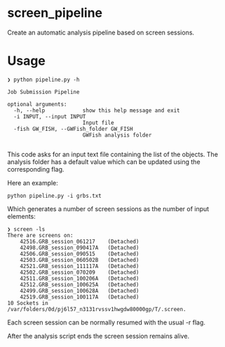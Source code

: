 # screen_pipeline
Create an automatic analysis pipeline based on screen sessions.

# Usage

<pre><code>❯ python pipeline.py -h
</code></pre>

<pre><code>Job Submission Pipeline

optional arguments:
  -h, --help            show this help message and exit
  -i INPUT, --input INPUT
                        Input file
  -fish GW_FISH, --GWFish_folder GW_FISH
                        GWFish analysis folder

</code></pre>

This code asks for an input text file containing the list of the objects. The analysis folder has a default value which can be updated using the corresponding flag.

Here an example:

<pre><code>python pipeline.py -i grbs.txt</code></pre>

Which generates a number of screen sessions as the number of input elements:

<pre><code>❯ screen -ls
There are screens on:
	42516.GRB_session_061217	(Detached)
	42498.GRB_session_090417A	(Detached)
	42506.GRB_session_090515	(Detached)
	42503.GRB_session_060502B	(Detached)
	42521.GRB_session_111117A	(Detached)
	42502.GRB_session_070209	(Detached)
	42511.GRB_session_100206A	(Detached)
	42512.GRB_session_100625A	(Detached)
	42499.GRB_session_100628A	(Detached)
	42519.GRB_session_100117A	(Detached)
10 Sockets in /var/folders/0d/pj6l57_n3131rvssv1hwgdw80000gp/T/.screen.
</code></pre>

Each screen session can be normally resumed with the usual -r flag.

After the analysis script ends the screen session remains alive.